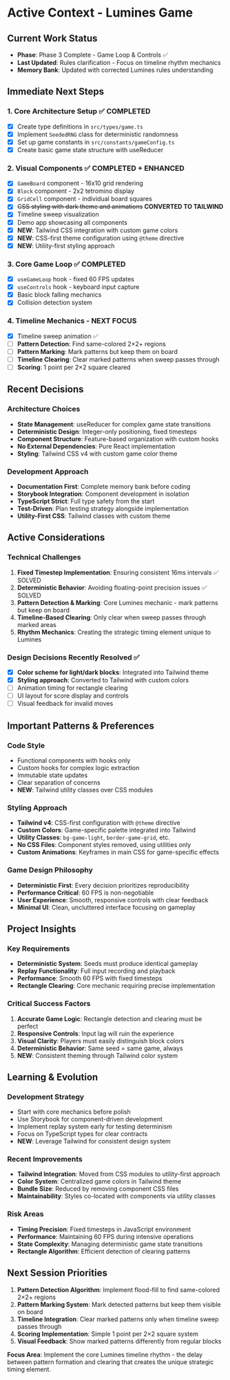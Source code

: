 # Active Context - Lumines Game

## Current Work Status

- **Phase**: Phase 3 Complete - Game Loop & Controls ✅
- **Last Updated**: Rules clarification - Focus on timeline rhythm mechanics
- **Memory Bank**: Updated with corrected Lumines rules understanding

## Immediate Next Steps

### 1. Core Architecture Setup ✅ COMPLETED

- [x] Create type definitions in `src/types/game.ts`
- [x] Implement `SeededRNG` class for deterministic randomness
- [x] Set up game constants in `src/constants/gameConfig.ts`
- [x] Create basic game state structure with useReducer

### 2. Visual Components ✅ COMPLETED + ENHANCED

- [x] `GameBoard` component - 16x10 grid rendering
- [x] `Block` component - 2x2 tetromino display
- [x] `GridCell` component - individual board squares
- [x] ~~CSS styling with dark theme and animations~~ **CONVERTED TO TAILWIND**
- [x] Timeline sweep visualization
- [x] Demo app showcasing all components
- [x] **NEW**: Tailwind CSS integration with custom game colors
- [x] **NEW**: CSS-first theme configuration using `@theme` directive
- [x] **NEW**: Utility-first styling approach

### 3. Core Game Loop ✅ COMPLETED

- [x] `useGameLoop` hook - fixed 60 FPS updates
- [x] `useControls` hook - keyboard input capture
- [x] Basic block falling mechanics
- [x] Collision detection system

### 4. Timeline Mechanics - NEXT FOCUS

- [x] Timeline sweep animation ✅
- [ ] **Pattern Detection**: Find same-colored 2×2+ regions
- [ ] **Pattern Marking**: Mark patterns but keep them on board
- [ ] **Timeline Clearing**: Clear marked patterns when sweep passes through
- [ ] **Scoring**: 1 point per 2×2 square cleared

## Recent Decisions

### Architecture Choices

- **State Management**: useReducer for complex game state transitions
- **Deterministic Design**: Integer-only positioning, fixed timesteps
- **Component Structure**: Feature-based organization with custom hooks
- **No External Dependencies**: Pure React implementation
- **Styling**: Tailwind CSS v4 with custom game color theme

### Development Approach

- **Documentation First**: Complete memory bank before coding
- **Storybook Integration**: Component development in isolation
- **TypeScript Strict**: Full type safety from the start
- **Test-Driven**: Plan testing strategy alongside implementation
- **Utility-First CSS**: Tailwind classes with custom theme

## Active Considerations

### Technical Challenges

1. **Fixed Timestep Implementation**: Ensuring consistent 16ms intervals ✅ SOLVED
2. **Deterministic Behavior**: Avoiding floating-point precision issues ✅ SOLVED  
3. **Pattern Detection & Marking**: Core Lumines mechanic - mark patterns but keep on board
4. **Timeline-Based Clearing**: Only clear when sweep passes through marked areas
5. **Rhythm Mechanics**: Creating the strategic timing element unique to Lumines

### Design Decisions Recently Resolved ✅

- [x] **Color scheme for light/dark blocks**: Integrated into Tailwind theme
- [x] **Styling approach**: Converted to Tailwind with custom colors
- [ ] Animation timing for rectangle clearing
- [ ] UI layout for score display and controls
- [ ] Visual feedback for invalid moves

## Important Patterns & Preferences

### Code Style

- Functional components with hooks only
- Custom hooks for complex logic extraction
- Immutable state updates
- Clear separation of concerns
- **NEW**: Tailwind utility classes over CSS modules

### Styling Approach

- **Tailwind v4**: CSS-first configuration with `@theme` directive
- **Custom Colors**: Game-specific palette integrated into Tailwind
- **Utility Classes**: `bg-game-light`, `border-game-grid`, etc.
- **No CSS Files**: Component styles removed, using utilities only
- **Custom Animations**: Keyframes in main CSS for game-specific effects

### Game Design Philosophy

- **Deterministic First**: Every decision prioritizes reproducibility
- **Performance Critical**: 60 FPS is non-negotiable
- **User Experience**: Smooth, responsive controls with clear feedback
- **Minimal UI**: Clean, uncluttered interface focusing on gameplay

## Project Insights

### Key Requirements

- **Deterministic System**: Seeds must produce identical gameplay
- **Replay Functionality**: Full input recording and playback
- **Performance**: Smooth 60 FPS with fixed timesteps
- **Rectangle Clearing**: Core mechanic requiring precise implementation

### Critical Success Factors

1. **Accurate Game Logic**: Rectangle detection and clearing must be perfect
2. **Responsive Controls**: Input lag will ruin the experience
3. **Visual Clarity**: Players must easily distinguish block colors
4. **Deterministic Behavior**: Same seed = same game, always
5. **NEW**: Consistent theming through Tailwind color system

## Learning & Evolution

### Development Strategy

- Start with core mechanics before polish
- Use Storybook for component-driven development
- Implement replay system early for testing determinism
- Focus on TypeScript types for clear contracts
- **NEW**: Leverage Tailwind for consistent design system

### Recent Improvements

- **Tailwind Integration**: Moved from CSS modules to utility-first approach
- **Color System**: Centralized game colors in Tailwind theme
- **Bundle Size**: Reduced by removing component CSS files
- **Maintainability**: Styles co-located with components via utility classes

### Risk Areas

- **Timing Precision**: Fixed timesteps in JavaScript environment
- **Performance**: Maintaining 60 FPS during intensive operations
- **State Complexity**: Managing deterministic game state transitions
- **Rectangle Algorithm**: Efficient detection of clearing patterns

## Next Session Priorities

1. **Pattern Detection Algorithm**: Implement flood-fill to find same-colored 2×2+ regions
2. **Pattern Marking System**: Mark detected patterns but keep them visible on board
3. **Timeline Integration**: Clear marked patterns only when timeline sweep passes through
4. **Scoring Implementation**: Simple 1 point per 2×2 square system
5. **Visual Feedback**: Show marked patterns differently from regular blocks

**Focus Area**: Implement the core Lumines timeline rhythm - the delay between pattern formation and clearing that creates the unique strategic timing element.
